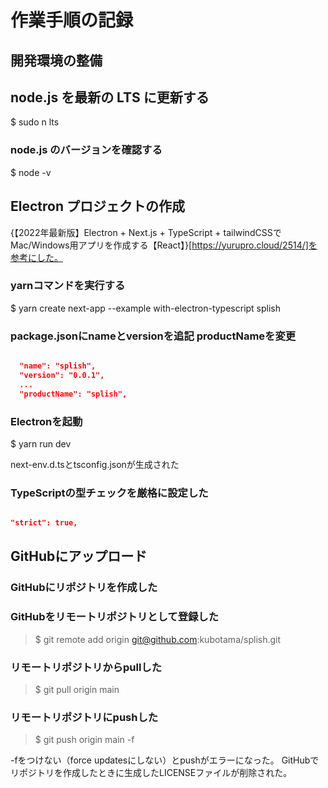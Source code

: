 # 作業手順の記録

## 開発環境の整備

## node.js を最新の LTS に更新する

$ sudo n lts

### node.js のバージョンを確認する

$ node -v

## Electron プロジェクトの作成

{【2022年最新版】Electron + Next.js + TypeScript + tailwindCSSでMac/Windows用アプリを作成する【React】}[https://yurupro.cloud/2514/]を参考にした。

### yarnコマンドを実行する

$ yarn create next-app --example with-electron-typescript splish

### package.jsonにnameとversionを追記 productNameを変更

```json

  "name": "splish",
  "version": "0.0.1",
  ...
  "productName": "splish",

```

### Electronを起動

$ yarn run dev

next-env.d.tsとtsconfig.jsonが生成された

### TypeScriptの型チェックを厳格に設定した

```tsconfig.json

"strict": true,

```

## GitHubにアップロード

### GitHubにリポジトリを作成した

### GitHubをリモートリポジトリとして登録した

> $ git remote add origin git@github.com:kubotama/splish.git

### リモートリポジトリからpullした

> $ git pull origin main

### リモートリポジトリにpushした

> $ git push origin main -f

-fをつけない（force updatesにしない）とpushがエラーになった。
GitHubでリポジトリを作成したときに生成したLICENSEファイルが削除された。
